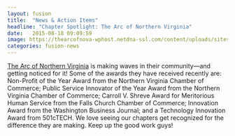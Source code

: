```yaml
---
layout: fusion
title:  "News & Action Items"
headline: "Chapter Spotlight: The Arc of Northern Virginia"
date:   2015-08-18 09:09:59
image: https://thearcofnova-wphost.netdna-ssl.com/content/uploads/sites/6/2015/10/nv-logo-full.jpg
categories: fusion-news
---
```

<a href="https://thearcofnova.org/">The Arc of Northern Virginia</a> is making waves in their community—and getting noticed for it! Some of the awards they have received recently are: Non-Profit of the Year Award from the Northern Virginia Chamber of Commerce; Public Service Innovator of the Year Award from the Northern Virginia Chamber of Commerce; Carroll V. Shreve Award for Meritorious Human Service from the Falls Church Chamber of Commerce; Innovation Award from the Washington Business Journal; and a Technology Innovation Award from 501cTECH. We love seeing our chapters get recognized for the difference they are making. Keep up the good work guys! 